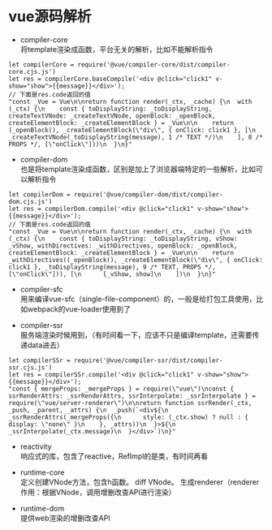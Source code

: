 # vue源码解析

- compiler-core   
将template渲染成函数，平台无关的解析，比如不能解析指令
```
let compilerCore = require('@vue/compiler-core/dist/compiler-core.cjs.js')
let res = compilerCore.baseCompile('<div @click="click1" v-show="show">{{message}}</div>');
// 下面是res.code返回的值
"const _Vue = Vue\n\nreturn function render(_ctx, _cache) {\n  with (_ctx) {\n    const { toDisplayString: _toDisplayString, createTextVNode: _createTextVNode, openBlock: _openBlock, createElementBlock: _createElementBlock } = _Vue\n\n    return (_openBlock(), _createElementBlock(\"div\", { onClick: click1 }, [\n      _createTextVNode(_toDisplayString(message), 1 /* TEXT */)\n    ], 8 /* PROPS */, [\"onClick\"]))\n  }\n}"
```

- compiler-dom    
也是将template渲染成函数，区别是加上了浏览器端特定的一些解析，比如可以解析指令
```
let compilerDom = require('@vue/compiler-dom/dist/compiler-dom.cjs.js')
let res = compilerDom.compile('<div @click="click1" v-show="show">{{message}}</div>');
// 下面是res.code返回的值
"const _Vue = Vue\n\nreturn function render(_ctx, _cache) {\n  with (_ctx) {\n    const { toDisplayString: _toDisplayString, vShow: _vShow, withDirectives: _withDirectives, openBlock: _openBlock, createElementBlock: _createElementBlock } = _Vue\n\n    return _withDirectives((_openBlock(), _createElementBlock(\"div\", { onClick: click1 }, _toDisplayString(message), 9 /* TEXT, PROPS */, [\"onClick\"])), [\n      [_vShow, show]\n    ])\n  }\n}"
```

- compiler-sfc    
用来编译vue-sfc（single-file-component）的，一般是给打包工具使用，比如webpack的vue-loader使用到了

- compiler-ssr    
服务端渲染时候用到，（有时间看一下，应该不只是编译template，还需要传递data进去）
```
let compilerSSr = require('@vue/compiler-ssr/dist/compiler-ssr.cjs.js')
let res = compilerSSr.compile('<div @click="click1" v-show="show">{{message}}</div>');
"const { mergeProps: _mergeProps } = require(\"vue\")\nconst { ssrRenderAttrs: _ssrRenderAttrs, ssrInterpolate: _ssrInterpolate } = require(\"vue/server-renderer\")\n\nreturn function ssrRender(_ctx, _push, _parent, _attrs) {\n  _push(`<div${\n    _ssrRenderAttrs(_mergeProps({\n      style: (_ctx.show) ? null : { display: \"none\" }\n    }, _attrs))\n  }>${\n    _ssrInterpolate(_ctx.message)\n  }</div>`)\n}"
```

- reactivity      
响应式的库，包含了reactive，RefImpl的是类，有时间再看

- runtime-core    
定义创建VNode方法，包含h函数。
diff VNode。
生成renderer（renderer作用：根据VNode，调用增删改查API进行渲染）

- runtime-dom   
提供web渲染的增删改查API